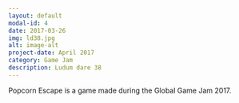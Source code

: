 ```yaml
---
layout: default
modal-id: 4
date: 2017-03-26
img: ld38.jpg
alt: image-alt
project-date: April 2017
category: Game Jam
description: Ludum dare 38
---
```

Popcorn Escape is a game made during the Global Game Jam 2017.
